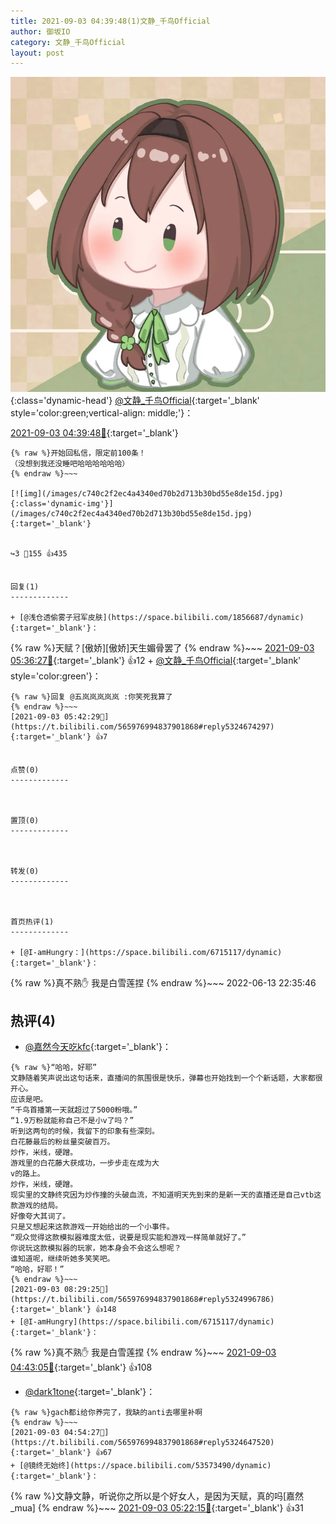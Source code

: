 ```yaml
---
title: 2021-09-03 04:39:48(1)文静_千鸟Official
author: 御坂IO
category: 文静_千鸟Official
layout: post
---
```


![img](/images/ac7482ed1b9a7f203dc68c0c4a77c488a27b108a.jpg){:class='dynamic-head'}
[@文静_千鸟Official](https://space.bilibili.com/667526012/dynamic){:target='_blank' style='color:green;vertical-align: middle;'}：

[2021-09-03 04:39:48🔗](https://t.bilibili.com/565976994837901868){:target='_blank'}

~~~
{% raw %}开始回私信，限定前100条！
（没想到我还没睡吧哈哈哈哈哈哈）
{% endraw %}~~~

[![img](/images/c740c2f2ec4a4340ed70b2d713b30bd55e8de15d.jpg){:class='dynamic-img'}](/images/c740c2f2ec4a4340ed70b2d713b30bd55e8de15d.jpg){:target='_blank'}


↪️3 💬155 👍435


回复(1)
-------------

+ [@浅仓透偷雾子冠军皮肤](https://space.bilibili.com/1856687/dynamic){:target='_blank'}：
~~~
{% raw %}天赋？[傲娇][傲娇]天生媚骨罢了
{% endraw %}~~~
[2021-09-03 05:36:27🔗](https://t.bilibili.com/565976994837901868#reply5324672878){:target='_blank'} 👍12
    + [@文静_千鸟Official](https://space.bilibili.com/667526012/dynamic){:target='_blank' style='color:green'}：
~~~
{% raw %}回复 @五岚岚岚岚岚 :你笑死我算了
{% endraw %}~~~
[2021-09-03 05:42:29🔗](https://t.bilibili.com/565976994837901868#reply5324674297){:target='_blank'} 👍7


点赞(0)
-------------



置顶(0)
-------------



转发(0)
-------------



首页热评(1)
-------------

+ [@I-amHungry：](https://space.bilibili.com/6715117/dynamic){:target='_blank'}：
~~~
{% raw %}真不熟✋ 我是白雪莲捏
{% endraw %}~~~
2022-06-13 22:35:46


热评(4)
-------------

+ [@嘉然今天吃kfc](https://space.bilibili.com/450061071/dynamic){:target='_blank'}：
~~~
{% raw %}“哈哈，好耶”
文静随着笑声说出这句话来，直播间的氛围很是快乐，弹幕也开始找到一个个新话题，大家都很开心。
应该是吧。
“千鸟首播第一天就超过了5000粉哦。”
“1.9万粉就能称自己不是小v了吗？”
听到这两句的时候，我留下的印象有些深刻。
白花藤最后的粉丝量突破百万。
炒作，米线，硬蹭。
游戏里的白花藤大获成功，一步步走在成为大
v的路上。
炒作，米线，硬蹭。
现实里的文静终究因为炒作撞的头破血流，不知道明天先到来的是新一天的直播还是自己vtb这款游戏的结局。
好像夸大其词了。
只是又想起来这款游戏一开始给出的一个小事件。
“观众觉得这款模拟器难度太低，说要是现实能和游戏一样简单就好了。”
你说玩这款模拟器的玩家，她本身会不会这么想呢？
谁知道呢，继续听她多笑笑吧。
“哈哈，好耶！”
{% endraw %}~~~
[2021-09-03 08:29:25🔗](https://t.bilibili.com/565976994837901868#reply5324996786){:target='_blank'} 👍148
+ [@I-amHungry](https://space.bilibili.com/6715117/dynamic){:target='_blank'}：
~~~
{% raw %}真不熟✋ 我是白雪莲捏
{% endraw %}~~~
[2021-09-03 04:43:05🔗](https://t.bilibili.com/565976994837901868#reply5324634488){:target='_blank'} 👍108
+ [@dark1tone](https://space.bilibili.com/264315357/dynamic){:target='_blank'}：
~~~
{% raw %}gach都i给你养完了，我缺的anti去哪里补啊
{% endraw %}~~~
[2021-09-03 04:54:27🔗](https://t.bilibili.com/565976994837901868#reply5324647520){:target='_blank'} 👍67
+ [@镜终无始终](https://space.bilibili.com/53573490/dynamic){:target='_blank'}：
~~~
{% raw %}文静文静，听说你之所以是个好女人，是因为天赋，真的吗[嘉然_mua]
{% endraw %}~~~
[2021-09-03 05:22:15🔗](https://t.bilibili.com/565976994837901868#reply5324659839){:target='_blank'} 👍31


